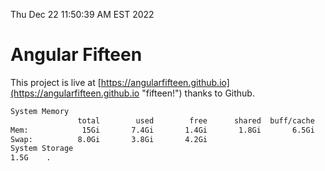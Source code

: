 Thu Dec 22 11:50:39 AM EST 2022

# Angular Fifteen


This project is live at [https://angularfifteen.github.io](https://angularfifteen.github.io "fifteen!") thanks to Github.

```bash
System Memory
               total        used        free      shared  buff/cache   available
Mem:            15Gi       7.4Gi       1.4Gi       1.8Gi       6.5Gi       5.7Gi
Swap:          8.0Gi       3.8Gi       4.2Gi
System Storage
1.5G	.
```
